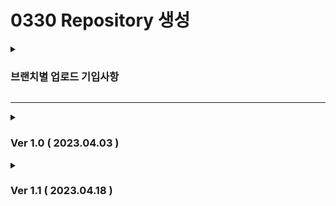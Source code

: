 # 0330 Repository 생성

<details>
<summary><h3>브랜치별 업로드 기입사항</h3></summary>

    1. 업로드 날짜 및 버전 명시 (main에서 pull할 시 Ver Update ex : 1.1 1.2 ... 2.1 .... 3.1 ...)
    2. 진행상황 작성 (완료되지 않은 사항들은 에러 상황 명시할 것)
    3. 본인이 작성하는 코드 외 수정, 삭제 엄금 (보고(?)후 관리자가 조치)
</details>
<hr>

<details>
<summary><h3>Ver 1.0 ( 2023.04.03 ) </h3></summary>

    1. 패키지 네이밍
    2. xml 기본설정 ( + security, websocket, json, import.io )
</details>


<details>
<summary><h3>Ver 1.1 ( 2023.04.18 ) </h3></summary>    
    
    View - 레이아웃, 로고, View 공통 서식 프로토타입
    Login - 프로토타입
    QnA - View와 맞춰서 페이징 및 검색 완료 예정
    web.xml : multipart 제거    
    aws to client view img
    servletcontext httpsession interceptor
    
</details>
